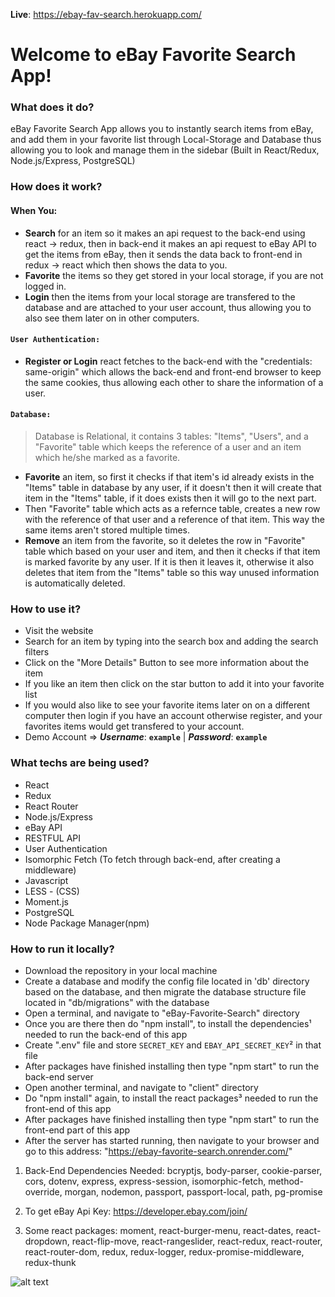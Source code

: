 
**Live**: https://ebay-fav-search.herokuapp.com/

Welcome to eBay Favorite Search App!
=====================


### What does it do? 
eBay Favorite Search App allows you to instantly search items from eBay, and add them in your favorite list through Local-Storage and Database thus allowing you to look and manage them in the sidebar (Built in React/Redux, Node.js/Express, PostgreSQL)

### How does it work? 
#### When You:
- **Search** for an item so it makes an api request to the back-end using react -> redux, then in back-end it makes an api request to eBay API to get the items from eBay, then it sends the data back to front-end in redux -> react which then shows the data to you.
- **Favorite** the items so they get stored in your local storage, if you are not logged in.
- **Login** then the items from your local storage are transfered to the database and are attached to your user account, thus allowing you to also see them later on in other computers.
#### `User Authentication:`
- **Register or Login** react fetches to the back-end with the "credentials: same-origin" which allows the back-end and front-end browser to keep the same cookies, thus allowing each other to share the information of a user.
  
#### `Database:`
  >Database is Relational, it contains 3 tables: "Items", "Users", and a "Favorite" table which keeps the reference of a user and an item which he/she marked as a favorite.

 - **Favorite** an item, so first it checks if that item's id already exists in the "Items" table in database by any user, if it doesn't then it will create that item in the "Items" table, if it does exists then it will go to the next part.
- Then "Favorite" table which acts as a refernce table, creates a new row with the reference of that user and a reference of that item. This way the same items aren't stored multiple times.
- **Remove** an item from the favorite, so it deletes the row in "Favorite" table which based on your user and item, and then it checks if that item is marked favorite by any user. If it is then it leaves it, otherwise it also deletes that item from the "Items" table so this way unused information is automatically deleted.
                                            
### How to use it?
 - Visit the website
 - Search for an item by typing into the search box and adding the search filters 
 - Click on the "More Details" Button to see more information about the item
 - If you like an item then click on the star button to add it into your favorite list
 - If you would also like to see your favorite items later on on a different computer then login if you have an account otherwise register, and your favorites items would get transfered to your account.
 - Demo Account => ***Username***: **`example`** | ***Password***: **`example`**

### What techs are being used? 
 - React
 - Redux
 - React Router
 - Node.js/Express
 - eBay API
 - RESTFUL API
 - User Authentication
 - Isomorphic Fetch (To fetch through back-end, after creating a middleware)
 - Javascript
 - LESS - (CSS)
 - Moment.js 
 - PostgreSQL
 - Node Package Manager(npm)

### How to run it locally? 
 - Download the repository in your local machine
 - Create a database and modify the config file located in 'db' directory based on the database, and then migrate the database structure file located in "db/migrations" with the database
 - Open a terminal, and navigate to "eBay-Favorite-Search" directory
 - Once you are there then do "npm install", to install the dependencies¹ needed to run the back-end of this app
 - Create ".env" file and store `SECRET_KEY` and `EBAY_API_SECRET_KEY`² in that file
 - After packages have finished installing then type "npm start" to run the back-end server
 - Open another terminal, and navigate to "client" directory
 - Do "npm install" again, to install the react packages³ needed to run the front-end of this app
 - After packages have finished installing then type "npm start" to run the front-end part of this app
 - After the server has started running, then navigate to your browser and go to this address: "https://ebay-favorite-search.onrender.com/"

1) Back-End Dependencies Needed: bcryptjs, body-parser, cookie-parser, cors, dotenv, express, express-session, isomorphic-fetch, method-override, morgan, nodemon, passport, passport-local, path, pg-promise

2) To get eBay Api Key: https://developer.ebay.com/join/

3) Some react packages: moment, react-burger-menu, react-dates, react-dropdown, react-flip-move, react-rangeslider, react-redux, react-router, react-router-dom, redux, redux-logger, redux-promise-middleware, redux-thunk

  
 
 
![alt text](https://raw.githubusercontent.com/musmanraoDev/eBay-Favorite-Search/master/client/src/images/screenshot.png)
